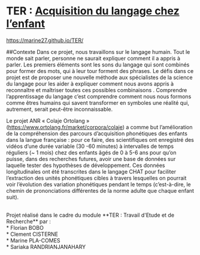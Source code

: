 # TER : [Acquisition du langage chez l’enfant][site]

https://marine27.github.io/TER/

##Contexte
Dans ce projet, nous travaillons sur le langage humain. Tout le monde sait parler, personne ne saurait expliquer comment il a appris à parler. Les premiers éléments sont les sons du langage qui sont combinés pour former des mots, qui à leur tour forment des phrases. Le défis dans ce projet est de proposer une nouvelle méthode aux spécialistes de la science du langage pour les aider à expliquer comment nous avons appris à reconnaître et maîtriser toutes ces possibles combinaisons . Comprendre l’apprentissage du langage c’est comprendre comment nous nous formons comme êtres humains qui savent transformer en symboles une réalité qui, autrement, serait peut-être inconnaissable.<br/>

Le projet ANR « Colaje Ortolang » (https://www.ortolang.fr/market/corpora/colaje) a comme but l’amélioration de la compréhension des parcours d’acquisition phonétiques des enfants dans la langue française : pour ce faire, des scientifiques ont enregistré des vidéos d’une durée variable (30 -60 minutes) à intervalles de temps réguliers (~ 1 mois) chez des enfants âgés de 0 à 5-6 ans pour qu’on puisse, dans des recherches futures, avoir une base de données sur laquelle tester des hypothèses de développement. Ces données longitudinales ont été transcrites dans le langage CHAT pour faciliter l’extraction des unités phonétiques cibles à travers lesquelles on pourrait voir l’évolution des variation phonétiques pendant le temps (c’est-à-dire, le chemin de prononciations différentes de la norme adulte que chaque enfant suit).<br/>

<br/>
Projet réalisé dans le cadre du module **TER : Travail d'Etude et de Recherche** par :<br/>
* Florian BOBO<br/>
* Clement CISTERNE<br/>
* Marine PLA-COMES<br/>
* Sariaka RANDRIANJANAHARY<br/>

[site]: https://marine27.github.io/TER/
